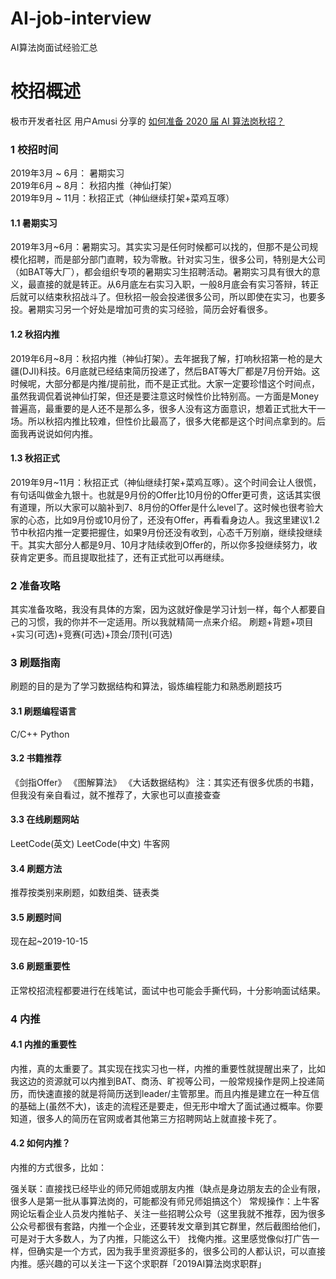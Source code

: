 # AI-job-interview
AI算法岗面试经验汇总

# 校招概述

极市开发者社区 用户Amusi 分享的 [如何准备 2020 届 AI 算法岗秋招？](http://bbs.cvmart.net/topics/236/AI-job)  

### 1 校招时间
2019年3月 ~ 6月： 暑期实习<br>
2019年6月 ~ 8月： 秋招内推（神仙打架）<br>
2019年9月 ~ 11月：秋招正式（神仙继续打架+菜鸡互啄）<br>

#### 1.1 暑期实习
2019年3月~6月：暑期实习。其实实习是任何时候都可以找的，但那不是公司规模化招聘，而是部分部门直聘，较为零散。针对实习生，很多公司，特别是大公司（如BAT等大厂），都会组织专项的暑期实习生招聘活动。暑期实习具有很大的意义，最直接的就是转正。从6月底左右实习入职，一般8月底会有实习答辩，转正后就可以结束秋招战斗了。但秋招一般会投递很多公司，所以即使在实习，也要多投。暑期实习另一个好处是增加可贵的实习经验，简历会好看很多。

#### 1.2 秋招内推
2019年6月~8月：秋招内推（神仙打架）。去年据我了解，打响秋招第一枪的是大疆(DJI)科技。6月底就已经结束简历投递了，然后BAT等大厂都是7月份开始。这时候呢，大部分都是内推/提前批，而不是正式批。大家一定要珍惜这个时间点，虽然我调侃着说神仙打架，但还是要注意这时候性价比特别高。一方面是Money普遍高，最重要的是人还不是那么多，很多人没有这方面意识，想着正式批大干一场。所以秋招内推比较难，但性价比最高了，很多大佬都是这个时间点拿到的。后面我再说说如何内推。

#### 1.3 秋招正式
2019年9月~11月：秋招正式（神仙继续打架+菜鸡互啄）。这个时间会让人很慌，有句话叫做金九银十。也就是9月份的Offer比10月份的Offer更可贵，这话其实很有道理，所以大家可以脑补到7、8月份的Offer是什么level了。这时候也很考验大家的心态，比如9月份或10月份了，还没有Offer，再看看身边人。我这里建议1.2节中秋招内推一定要把握住，如果9月份还没有收到，心态千万别崩，继续投继续干。其实大部分人都是9月、10月才陆续收到Offer的，所以你多投继续努力，收获肯定更多。而且提取批挂了，还有正式批可以再继续。

### 2 准备攻略
其实准备攻略，我没有具体的方案，因为这就好像是学习计划一样，每个人都要自己的习惯，我的你并不一定适用。所以我就精简一点来介绍。
刷题+背题+项目+实习(可选)+竞赛(可选)+顶会/顶刊(可选)

### 3 刷题指南
刷题的目的是为了学习数据结构和算法，锻炼编程能力和熟悉刷题技巧

#### 3.1 刷题编程语言
C/C++
Python

#### 3.2 书籍推荐
《剑指Offer》
《图解算法》
《大话数据结构》
注：其实还有很多优质的书籍，但我没有亲自看过，就不推荐了，大家也可以直接查查

#### 3.3 在线刷题网站
LeetCode(英文)
LeetCode(中文)
牛客网

#### 3.4 刷题方法
推荐按类别来刷题，如数组类、链表类

#### 3.5 刷题时间
现在起~2019-10-15

#### 3.6 刷题重要性
正常校招流程都要进行在线笔试，面试中也可能会手撕代码，十分影响面试结果。

### 4 内推
#### 4.1 内推的重要性

内推，真的太重要了。其实现在找实习也一样，内推的重要性就提醒出来了，比如我这边的资源就可以内推到BAT、商汤、旷视等公司，一般常规操作是网上投递简历，而快速直接的就是将简历送到leader/主管那里。而且内推是建立在一种互信的基础上(虽然不大)，该走的流程还是要走，但无形中增大了面试通过概率。你要知道，很多人的简历在官网或者其他第三方招聘网站上就直接卡死了。

#### 4.2 如何内推？

内推的方式很多，比如：

强关联：直接找已经毕业的师兄师姐或朋友内推（缺点是身边朋友去的企业有限，很多人是第一批从事算法岗的，可能都没有师兄师姐搞这个）
常规操作：上牛客网论坛看企业人员发内推帖子、关注一些招聘公众号（这里我就不推荐，因为很多公众号都很有套路，内推一个企业，还要转发文章到其它群里，然后截图给他们，可是对于大多数人，为了内推，只能这么干）
找俺内推。这里感觉像似打广告一样，但确实是一个方式，因为我手里资源挺多的，很多公司的人都认识，可以直接内推。感兴趣的可以关注一下这个求职群「2019AI算法岗求职群」

